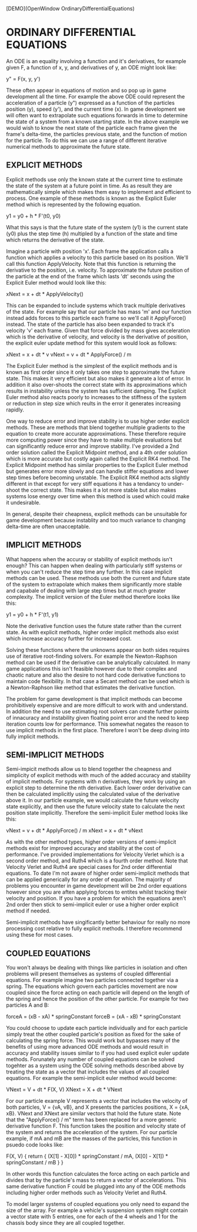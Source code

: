 [DEMO](OpenWindow OrdinaryDifferentialEquations)

# ORDINARY DIFFERENTIAL EQUATIONS

An ODE is an equality involving a function and it's derivatives, for example given F, a function of x, y, and derivatives of y, an ODE might look like:

y" = F(x, y, y')

These often appear in equations of motion and so pop up in game development all the time.  For example the above ODE could represent the acceleration of a particle (y") expressed as a function of the particles position (y), speed (y'), and the current time (x).  In game development we will often want to extrapolate such equations forwards in time to determine the state of a system from a known starting state.  In the above example we would wish to know the next state of the particle each frame given the frame's delta-time, the particles previous state, and the function of motion for the particle.  To do this we can use a range of different iterative numerical methods to approximate the future state.

## EXPLICIT METHODS

Explicit methods use only the known state at the current time to estimate the state of the system at a future point in time.  As as result they are mathematically simple which makes them easy to implement and efficient to process.  One example of these methods is known as the Explicit Euler method which is represented by the following equation.  

y1 = y0 + h * F'(t0, y0)

What this says is that the future state of the system (y1) is the current state (y0) plus the step time (h) multipled by a function of the state and time which returns the derivative of the state.

Imagine a particle with position 'x'.  Each frame the application calls a function which applies a velocity to this particle based on its position.  We'll call this function ApplyVelocity.  Note that this function is returning the derivative to the position, i.e. velocity.  To approximate the future position of the particle at the end of the frame which lasts 'dt' seconds using the Explicit Euler method would look like this:

xNext = x + dt * ApplyVelocity()

This can be expanded to include systems which track multiple derivatives of the state.  For example say that our particle has mass 'm' and our function instead adds forces to this particle each frame so we'll call it ApplyForce() instead.  The state of the particle has also been expanded to track it's velocity 'v' each frame.  Given that force divided by mass gives acceleration which is the derivative of velocity, and velocity is the derivative of position, the explicit euler update method for this system would look as follows:

xNext = x + dt * v
vNext = v + dt * ApplyForce() / m

The Explicit Euler method is the simplest of the explicit methods and is known as first order since it only takes one step to approximate the future state.  This makes it very efficient but also makes it generate a lot of error.  In addition it also over-shoots the correct state with its approximations which results in instability unless the system has sufficient damping.  The Explicit Euler method also reacts poorly to increases to the stiffness of the system or reduction in step size which reults in the error it generates increasing rapidly.

One way to reduce error and improve stability is to use higher order explicit methods.  These are methods that blend together multiple gradients to the equation to create more accurate approximations.  These therefore require more computing power since they have to make multiple evaluations but can significantly reduce error and improve stability.  I've provided a 2nd order solution called the Explicit Midpoint method, and a 4th order solution which is more accurate but costly again called the Explicit RK4 method.  The Explicit Midpoint method has similar properties to the Explicit Euler method but generates error more slowly and can handle stiffer equations and lower step times before becoming unstable.  The Explicit RK4 method acts slightly different in that except for very stiff equations it has a tendancy to under-shoot the correct state.  This makes it a lot more stable but also makes systems lose energy over time when this method is used which could make it undesirable. 

In general, despite their cheapness, explicit methods can be unsuitable for game development because instablity and too much variance to changing delta-time are often unacceptable.

## IMPLICIT METHODS

What happens when the accuray or stability of explicit methods isn't enough?  This can happen when dealing with particularly stiff systems or when you can't reduce the step time any further.  In this case implicit methods can be used. These methods use both the current and future state of the system to extrapolate which makes them significantly more stable and capabale of dealing with large step times but at much greater complexity.  The implicit version of the Euler method therefore looks like this:

y1 = y0 + h * F'(t1, y1)

Note the derivative function uses the future state rather than the current state.  As with explicit methods, higher order implicit methods also exist which increase accuracy further for increased cost.

Solving these functions where the unknowns appear on both sides requires use of iterative root-finding solvers.  For example the Newton-Raphson method can be used if the derivative can be analytically calculated.  In many game applications this isn't feasible however due to their complex and chaotic nature and also the desire to not hard code derivative functions to maintain code flexibility.  In that case a Secant method can be used which is a Newton-Raphson like method that estimates the derivative function.

The problem for game development is that implicit methods can become prohibitively expensive and are more difficult to work with and understand.  In addition the need to use estimating root solvers can create further points of innacuracy and instability given floating point error and the need to keep iteration counts low for performance.  This somewhat negates the reason to use implicit methods in the first place.  Therefore I won't be deep diving into fully implicit methods.

## SEMI-IMPLICIT METHODS

Semi-impicit methods allow us to blend together the cheapness and simplicity of explicit methods with much of the added accuracy and stability of implicit methods.  For systems with n derivatives, they work by using an explicit step to determine the nth derivative.  Each lower order derivative can then be calculated implicitly using the calculated value of the derivative above it.  In our particle example, we would calculate the future velocity state explicitly, and then use the future velocity state to calculate the next position state implicitly.  Therefore the semi-implicit Euler method looks like this:

vNext = v + dt * ApplyForce() / m
xNext = x + dt * vNext

As with the other method types, higher order versions of semi-implicit methods exist for improved accuracy and stability at the cost of performance.  I've provided implementations for Velocity Verlet which is a second order method, and Ruth4 which is a fourth order method.  Note that Velocity Verlet and Ruth4 are special cases for 2nd order differential equations.  To date I'm not aware of higher order semi-implicit methods that can be applied generically for any order of equation.  The majority of problems you encounter in game development will be 2nd order equations however since you are aften applying forces to entites whilst tracking their velocity and position.  If you have a problem for which the equations aren't 2nd order then stick to semi-implicit euler or use a higher order explicit method if needed.

Semi-implicit methods have singificantly better behaviour for really no more processing cost relative to fully explicit methods.  I therefore recommend using these for most cases.

## COUPLED EQUATIONS

You won't always be dealing with things like particles in isolation and often problems will present themselves as systems of coupled differential equations.  For example imagine two particles connected together via a spring.  The equations which govern each particles movement are now coupled since the force acting on each particle will depend on the length of the spring and hence the position of the other particle.  For example for two particles A and B:

forceA = (xB - xA) * springConstant
forceB = (xA - xB) * springConstant

You could choose to update each particle individually and for each particle simply treat the other coupled particle's position as fixed for the sake of calculating the spring force.  This would work but bypasses many of the benefits of using more advanced ODE methods and would result in accuracy and stability issues similar to if you had used explicit euler update methods.  Forunately any number of coupled equations can be solved togehter as a system using the ODE solving methods described above by treating the state as a vector that includes the values of all coupled equations.  For example the semi-implicit euler method would become:

VNext = V + dt * F(X, V)
XNext = X + dt * VNext

For our particle example V represents a vector that includes the velocity of both particles, V = {vA, vB}, and X presents the particles positions, X = {xA, xB}.  VNext and XNext are similar vectors that hold the future state.  Note that the "ApplyForce() / m" term has been replaced for a more generic derivative function F.  This function takes the position and velocity state of the system and returns the acceleration of the system.  For our particle example, if mA and mB are the masses of the particles, this function in psuedo code looks like:

F(X, V)
{ 
	return { (X[1] - X[0]) * springConstant / mA,
		(X[0] - X[1]) * springConstant / mB }
}

In other words this function calculates the force acting on each particle and divides that by the particle's mass to return a vector of accelerations.  This same derivative function F could be plugged into any of the ODE methods including higher order methods such as Velocity Verlet and Ruth4.

To model larger systems of coupled equations you only need to expand the size of the array.  For example a vehicle's suspension system might contain a vector state with 5 entries, one for each of the 4 wheels and 1 for the chassis body since they are all coupled together.